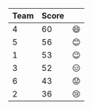 
|	Team	|	Score	| |
|---|---|---|
|	4	|	60	| :smile: |
|	5	|	56	| :blush: |
|	1	|	53	| :wink: |
|	3	|	52	| 😑  |
|	6	|	43	| :worried: |
|	2	|	36	| :cry: |
